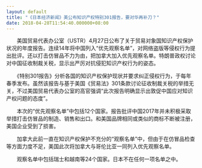 ```yaml
---
layout: default
title: "《日本经济新闻》美公布知识产权特别301报告，要对华再补刀？"
date: 2018-04-28T11:54:40.000000+08:00
---
```


　　美国贸易代表办公室（USTR）4月27日公布了关于贸易对象国知识产权保护状况的年度报告。连续14年将中国列入“优先观察名单”，对网络盗版等侵权行为提出批评。还以打击仿冒品不力为由，把加拿大加入优先观察名单。特朗普政权讨论对中国征收制裁关税，显示出严厉对抗侵犯知识产权行为的姿态。

　　《特别301报告》分析各国的知识产权保护现状并要求纠正侵权行为，于每年春季发布。虽然该报告与基于美国《贸易法》301条款讨论征收制裁关税的举措无关，不过美国贸易代表办公室的高官强调“此次报告明确显示出敦促中国应对知识产权问题的态度”。  

　　本次的“优先观察名单”中包括12个国家。报告批评中国2017年并未积极采取举措打击仿冒品的制造、销售和出口。和美国品牌相同或类似的商标不断被注册，美国企业受到了损害。

　　加拿大此前一直在知识产权保护不充分的“观察名单”中，但由于在仿冒品检查等方面力度不足，美国此次将加拿大与哥伦比亚一同列入优先观察名单。

　　观察名单中包括瑞士和越南等24个国家。日本不在任何一项名单之中。

